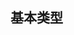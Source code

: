 <!--
 * @Description: In User Settings Edit
 * @Author: your name
 * @Date: 2019-09-01 09:37:09
 * @LastEditTime: 2019-09-01 09:37:14
 * @LastEditors: Please set LastEditors
 -->
## 基本类型